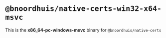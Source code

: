 # `@bnoordhuis/native-certs-win32-x64-msvc`

This is the **x86_64-pc-windows-msvc** binary for `@bnoordhuis/native-certs`
